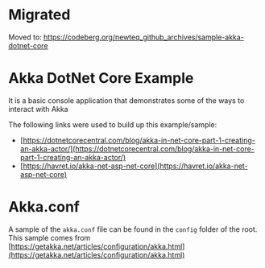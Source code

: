 # Migrated
Moved to: https://codeberg.org/newteq_github_archives/sample-akka-dotnet-core

# Akka DotNet Core Example
It is a basic console application that demonstrates some of the ways to interact with Akka

The following links were used to build up this example/sample:
  - [https://dotnetcorecentral.com/blog/akka-in-net-core-part-1-creating-an-akka-actor/](https://dotnetcorecentral.com/blog/akka-in-net-core-part-1-creating-an-akka-actor/)
  - [https://havret.io/akka-net-asp-net-core](https://havret.io/akka-net-asp-net-core)

# Akka.conf

A sample of the `akka.conf` file can be found in the `config` folder of the root.
This sample comes from [https://getakka.net/articles/configuration/akka.html](https://getakka.net/articles/configuration/akka.html)
